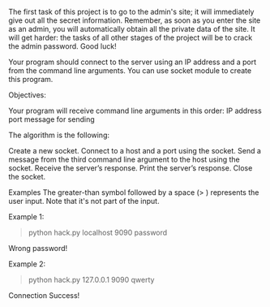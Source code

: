 The first task of this project is to go to the admin's site; it will immediately give out all the secret information. Remember, as soon as you enter the site as an admin, you will automatically obtain all the private data of the site. It will get harder: the tasks of all other stages of the project will be to crack the admin password. Good luck!

Your program should connect to the server using an IP address and a port from the command line arguments. You can use socket module to create this program.

Objectives:

Your program will receive command line arguments in this order:
IP address
port
message for sending

The algorithm is the following:

Create a new socket.
Connect to a host and a port using the socket.
Send a message from the third command line argument to the host using the socket.
Receive the server’s response.
Print the server’s response.
Close the socket.


Examples
The greater-than symbol followed by a space (> ) represents the user input. Note that it's not part of the input.

Example 1:

> python hack.py localhost 9090 password

Wrong password!

Example 2:

> python hack.py 127.0.0.1 9090 qwerty

Connection Success!
